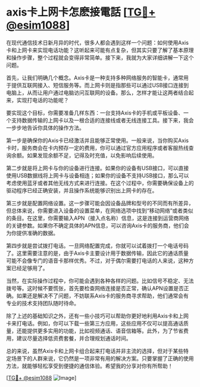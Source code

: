 # axis卡上网卡怎麽接電話 [[TG💪+ @esim1088](https://t.me/s/esim1088)]

在现代通信技术日新月异的时代，很多人都会遇到这样一个问题：如何使用Axis卡和上网卡来实现电话功能？这听起来可能有点复杂，但其实只要了解了基本原理和操作步骤，整个过程就会变得非常简单。接下来，我就为大家详细讲解一下这个问题。

首先，让我们明确几个概念。Axis卡是一种支持多种网络服务的智能卡，通常用于提供互联网接入、短信服务等。而上网卡则是指那些可以通过USB接口连接到电脑上，从而让用户通过电脑访问互联网的设备。那么，怎样才能让这两者结合起来，实现打电话的功能呢？

要实现这个目标，你需要准备几样东西：一台支持Axis卡的手机或平板设备、一个支持数据传输的上网卡以及一根合适的连接线或者无线连接工具。接下来，我会一步步地告诉你具体的操作方法。

第一步是确保你的Axis卡已经激活并且能够正常使用。一般来说，当你购买Axis卡时，服务商会在卡内预存一定的费用，你可以通过官方应用程序或者客服热线查询余额。如果发现余额不足，记得及时充值，以免影响后续使用。

第二步就是将上网卡与你的设备进行连接。如果你的设备有USB接口，可以直接使用USB数据线将上网卡与设备相连；如果你的设备不支持USB接口，那么可以考虑使用蓝牙或者其他无线方式来进行连接。在这个过程中，你需要确保设备上的驱动程序已经正确安装，并且操作系统能够识别出上网卡的存在。

第三步就是配置网络设置。这一步骤可能会因设备品牌和型号的不同而有所差异，但总体来说，你需要进入设备的设置菜单，在网络选项中找到“移动网络”或者类似的条目。在这里，你需要输入APN（接入点名称）信息，这是连接到运营商网络的关键参数。如果你不确定具体的APN信息，可以咨询Axis卡的服务商，他们会为你提供准确的数据。

第四步就是尝试拨打电话。一旦网络配置完成，你就可以试着拨打一个电话号码了。这里需要注意的是，由于Axis卡主要设计用于数据传输，因此它的通话质量可能不会像专门的语音卡那样优秀。不过，对于偶尔需要打电话的人来说，这种方案已经足够用了。

当然，在实际操作过程中，你可能会遇到各种各样的问题。比如信号不稳定、无法拨号等。这时候不要慌张，首先要检查网络连接是否正常，确认APN设置是否正确。如果还是解决不了问题，不妨联系Axis卡的服务商寻求帮助，他们通常会有专业的技术支持团队随时待命。

除了上述的基础知识之外，还有一些小技巧可以帮助你更好地利用Axis卡和上网卡来打电话。例如，你可以下载一些第三方应用，这些应用不仅可以提高通话质量，还能提供更多实用的功能，比如视频通话、语音信箱等。此外，为了节省费用，建议尽量选择低资费套餐，并合理规划通话时间。

总的来说，虽然Axis卡和上网卡组合起来打电话并非主流的选择，但对于某些特定场景下的人群来说，它仍然是一项非常有用的解决方案。只要掌握了正确的使用方法，就能够轻松享受到便捷的通信体验。希望我的分享对你有所帮助！

[[TG💪+ @esim1088](https://t.me/s/esim1088) ![Image](https://i.postimg.cc/4NQfJmqS/Snipaste-2025-05-13-00-14-12.png)]